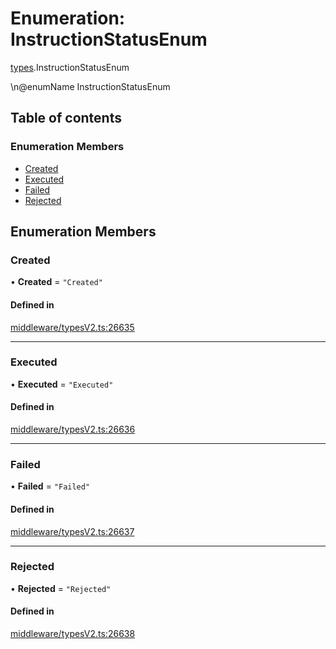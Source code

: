 # Enumeration: InstructionStatusEnum

[types](../wiki/types).InstructionStatusEnum

\n@enumName InstructionStatusEnum

## Table of contents

### Enumeration Members

- [Created](../wiki/types.InstructionStatusEnum#created)
- [Executed](../wiki/types.InstructionStatusEnum#executed)
- [Failed](../wiki/types.InstructionStatusEnum#failed)
- [Rejected](../wiki/types.InstructionStatusEnum#rejected)

## Enumeration Members

### Created

• **Created** = ``"Created"``

#### Defined in

[middleware/typesV2.ts:26635](https://github.com/PolymeshAssociation/polymesh-sdk/blob/91c2d2d8/src/middleware/typesV2.ts#L26635)

___

### Executed

• **Executed** = ``"Executed"``

#### Defined in

[middleware/typesV2.ts:26636](https://github.com/PolymeshAssociation/polymesh-sdk/blob/91c2d2d8/src/middleware/typesV2.ts#L26636)

___

### Failed

• **Failed** = ``"Failed"``

#### Defined in

[middleware/typesV2.ts:26637](https://github.com/PolymeshAssociation/polymesh-sdk/blob/91c2d2d8/src/middleware/typesV2.ts#L26637)

___

### Rejected

• **Rejected** = ``"Rejected"``

#### Defined in

[middleware/typesV2.ts:26638](https://github.com/PolymeshAssociation/polymesh-sdk/blob/91c2d2d8/src/middleware/typesV2.ts#L26638)
